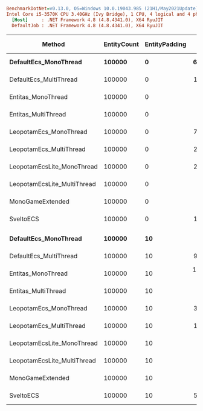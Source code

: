 ``` ini

BenchmarkDotNet=v0.13.0, OS=Windows 10.0.19043.985 (21H1/May2021Update)
Intel Core i5-3570K CPU 3.40GHz (Ivy Bridge), 1 CPU, 4 logical and 4 physical cores
  [Host]     : .NET Framework 4.8 (4.8.4341.0), X64 RyuJIT
  DefaultJob : .NET Framework 4.8 (4.8.4341.0), X64 RyuJIT


```
|                      Method | EntityCount | EntityPadding |         Mean |      Error |     StdDev | Ratio | RatioSD | Gen 0 | Gen 1 | Gen 2 | Allocated |
|---------------------------- |------------ |-------------- |-------------:|-----------:|-----------:|------:|--------:|------:|------:|------:|----------:|
|       **DefaultEcs_MonoThread** |      **100000** |             **0** |    **691.82 μs** |   **0.106 μs** |   **0.099 μs** |  **1.00** |    **0.00** |     **-** |     **-** |     **-** |         **-** |
|      DefaultEcs_MultiThread |      100000 |             0 |    183.92 μs |   1.577 μs |   1.398 μs |  0.27 |    0.00 |     - |     - |     - |         - |
|          Entitas_MonoThread |      100000 |             0 |  3,983.98 μs |  17.097 μs |  15.156 μs |  5.76 |    0.02 |     - |     - |     - |     128 B |
|         Entitas_MultiThread |      100000 |             0 |  2,959.12 μs |  14.792 μs |  13.837 μs |  4.28 |    0.02 |     - |     - |     - |     480 B |
|      LeopotamEcs_MonoThread |      100000 |             0 |    777.50 μs |   0.138 μs |   0.129 μs |  1.12 |    0.00 |     - |     - |     - |         - |
|     LeopotamEcs_MultiThread |      100000 |             0 |    278.20 μs |   0.616 μs |   0.576 μs |  0.40 |    0.00 |     - |     - |     - |         - |
|  LeopotamEcsLite_MonoThread |      100000 |             0 |    259.18 μs |   0.033 μs |   0.031 μs |  0.37 |    0.00 |     - |     - |     - |         - |
| LeopotamEcsLite_MultiThread |      100000 |             0 |     77.16 μs |   0.610 μs |   0.571 μs |  0.11 |    0.00 |     - |     - |     - |     113 B |
|            MonoGameExtended |      100000 |             0 |  1,265.21 μs |   0.944 μs |   0.883 μs |  1.83 |    0.00 |     - |     - |     - |     176 B |
|                   SveltoECS |      100000 |             0 |    119.53 μs |   0.011 μs |   0.009 μs |  0.17 |    0.00 |     - |     - |     - |         - |
|                             |             |               |              |            |            |       |         |       |       |       |           |
|       **DefaultEcs_MonoThread** |      **100000** |            **10** |  **1,165.21 μs** |   **3.080 μs** |   **2.572 μs** |  **1.00** |    **0.00** |     **-** |     **-** |     **-** |         **-** |
|      DefaultEcs_MultiThread |      100000 |            10 |    988.02 μs |  13.066 μs |  11.582 μs |  0.85 |    0.01 |     - |     - |     - |         - |
|          Entitas_MonoThread |      100000 |            10 | 18,372.99 μs |  70.911 μs |  66.330 μs | 15.76 |    0.05 |     - |     - |     - |         - |
|         Entitas_MultiThread |      100000 |            10 |  8,628.99 μs | 172.041 μs | 168.968 μs |  7.41 |    0.16 |     - |     - |     - |     512 B |
|      LeopotamEcs_MonoThread |      100000 |            10 |    355.00 μs |   0.330 μs |   0.309 μs |  0.30 |    0.00 |     - |     - |     - |         - |
|     LeopotamEcs_MultiThread |      100000 |            10 |    160.68 μs |   0.428 μs |   0.358 μs |  0.14 |    0.00 |     - |     - |     - |         - |
|  LeopotamEcsLite_MonoThread |      100000 |            10 |  1,739.08 μs |   2.775 μs |   2.317 μs |  1.49 |    0.00 |     - |     - |     - |         - |
| LeopotamEcsLite_MultiThread |      100000 |            10 |  1,274.74 μs |   3.418 μs |   3.197 μs |  1.09 |    0.00 |     - |     - |     - |     128 B |
|            MonoGameExtended |      100000 |            10 |  3,962.15 μs |  10.180 μs |   9.024 μs |  3.40 |    0.01 |     - |     - |     - |     192 B |
|                   SveltoECS |      100000 |            10 |    595.12 μs |   0.062 μs |   0.052 μs |  0.51 |    0.00 |     - |     - |     - |         - |
